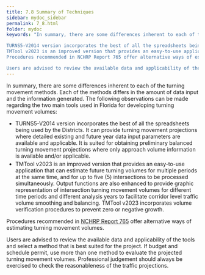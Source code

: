 ```yaml
---
title: 7.8 Summary of Techniques
sidebar: mydoc_sidebar
permalink: 7_8.html
folder: mydoc
keywords: "In summary, there are some differences inherent to each of the turning movement methods. Each of the methods differs in the amount of data input and the information generated. The following observations can be made regarding the two main tools used in Florida for developing turning movement volumes:

TURNS5-V2014 version incorporates the best of all the spreadsheets being used by the Districts. It can provide turning movement projections where detailed existing and future year data input parameters are available and applicable. It is suited for obtaining preliminary balanced turning movement projections where only approach volume information is available and/or applicable.
TMTool v2023 is an improved version that provides an easy-to-use application that can estimate future turning volumes for multiple periods at the same time, and for up to five (5) intersections to be processed simultaneously. Output functions are also enhanced to provide graphic representation of intersection turning movement volumes for different time periods and different analysis years to facilitate corridor level traffic volume smoothing and balancing. TMTool v2023 incorporates volume verification procedures to prevent zero or negative growth.
Procedures recommended in NCHRP Report 765 offer alternative ways of estimating turning movement volumes.

Users are advised to review the available data and applicability of the tools and select a method that is best suited for the project. If budget and schedule permit, use more than one method to evaluate the projected turning movement volumes. Professional judgement should always be exercised to check the reasonableness of the traffic projections."
---
```


<style>
  div{text-align: justify;}
</style>

In summary, there are some differences inherent to each of the turning movement methods. Each of the methods differs in the amount of data input and the information generated. The following observations can be made regarding the two main tools used in Florida for developing turning movement volumes:
<ul>
<li style="margin: 0.3rem 0">TURNS5-V2014 version incorporates the best of all the spreadsheets being used by the Districts. It can provide turning movement projections where detailed existing and future year data input parameters are available and applicable. It is suited for obtaining preliminary balanced turning movement projections where only approach volume information is available and/or applicable.</li>

<li style="margin: 0.3rem 0">TMTool v2023 is an improved version that provides an easy-to-use application that can estimate future turning volumes for multiple periods at the same time, and for up to five (5) intersections to be processed simultaneously. Output functions are also enhanced to provide graphic representation of intersection turning movement volumes for different time periods and different analysis years to facilitate corridor level traffic volume smoothing and balancing.  TMTool v2023 incorporates volume verification procedures to prevent zero or negative growth.</li>
</ul>
Procedures recommended in <a href="https://nap.nationalacademies.org/catalog/22366/analytical-travel-forecasting-approaches-for-project-level-planning-and-design" target="_blank">NCHRP Report 765</a> offer alternative ways of estimating turning movement volumes.

Users are advised to review the available data and applicability of the tools and select a method that is best suited for the project. If budget and schedule permit, use more than one method to evaluate the projected turning movement volumes. Professional judgement should always be exercised to check the reasonableness of the traffic projections.
